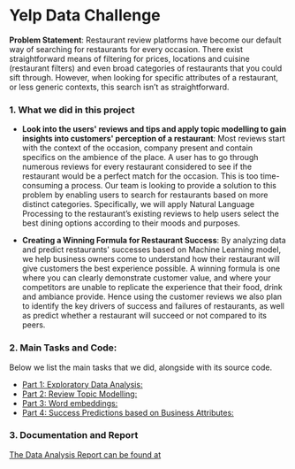 # Yelp Data Challenge

**Problem Statement**: Restaurant review platforms have become our default way of searching for restaurants for every occasion. There exist straightforward means of filtering for prices, locations and cuisine (restaurant filters) and even broad categories of restaurants that you could sift through. However, when looking for specific attributes of a restaurant, or less generic contexts, this search isn’t as straightforward.

### 1. What we did in this project

* **Look into the users' reviews and tips and apply topic modelling to gain insights into customers' perception of a restaurant**: Most reviews start with the context of the occasion, company present and contain specifics on the ambience of the place. A user has to go through numerous reviews for every restaurant considered to see if the restaurant would be a perfect match for the occasion. This is too time-consuming a process. Our team is looking to provide a solution to this problem by enabling users to search for restaurants based on more distinct categories. Specifically, we will apply Natural Language Processing to the restaurant’s existing reviews to help users select the best dining options according to their moods and purposes.    

* **Creating a Winning Formula for Restaurant Success**: By analyzing data and predict restaurants' successes based on Machine Learning model, we help business owners come to understand how their restaurant will give customers the best experience possible. A winning formula is one where you can clearly demonstrate customer value, and where your competitors are unable to replicate the experience that their food, drink and ambiance provide. Hence using the customer reviews we also plan to identify the key drivers of success and failures of restaurants, as well as predict whether a restaurant will succeed or not compared to its peers.  

### 2. Main Tasks and Code:

Below we list the main tasks that we did, alongside with its source code.

- [Part 1: Exploratory Data Analysis:](https://github.com/sahilarora93/Yelp_data_challenge/blob/master/ExploratoryDataAnalysis_Yelp.ipynb)
- [Part 2: Review Topic Modelling:](https://github.com/sahilarora93/Yelp_data_challenge/blob/master/Review%20Topic%20Modelling.ipynb)
- [Part 3: Word embeddings:](https://github.com/sahilarora93/Yelp_data_challenge/blob/master/word%20embeddings.ipynb)
- [Part 4: Success Predictions based on Business Attributes:](https://github.com/sahilarora93/Yelp_data_challenge/blob/master/Final_Project_ML_Attributes.ipynb)

### 3. Documentation and Report

[The Data Analysis Report can be found at](https://github.com/sahilarora93/Yelp_data_challenge/blob/master/Yelp%20Data%20Project_%20Report.pdf)
